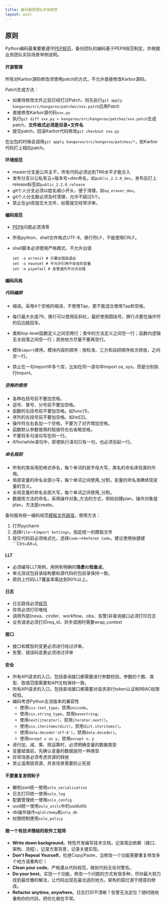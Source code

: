 ```yaml
---
title: 备份服务团队开发规范
layout: post
---
```


## 原则
Python编码最重要要遵守[PEP规范](https://www.python.org/dev/peps/pep-0008/)，备份团队的编码基于PEP8规范制定，并根据业务团队实际场景举例说明。

#### 开源管理

所有对Karbor源码修改须使用patch的方式，不允许直接修改Karbor源码。

Patch生成方法：

- 如果待修改文件之前已经打过Patch，则先执行```git apply kangaroo/src/kangaroo/patches/xxx.patch```应用Patch
- 直接修改Karbor源代码```xxx.py```
- 执行```git diff xxx.py > kangaroo/src/kangaroo/patches/xxx.patch```生成patch，**文件格式必须是目录+文件名**
- 提交patch，回滚Karbor代码修改```git checkout xxx.py```

在出包的时候会调用```git apply kangaroo/src/kangaroo/patches/*```，给Karbor代码打上相应patch。

#### 环境规范

- master分支是公共主干，所有代码必须达到TR6水平才能合入
- 发布分支以公私有云+版本号+dev命名，如```public_2.2.0_dev```，发布后打上release标签如```public_2.2.0_release```
- git个人分支必须以姓名缩小开头，便于清理，如```xp_eraser_dev```。
- git个人分支数必须及时清理，允许不超过5个。
- 禁止在git库提交大文件，如需提交经常评审。

#### 编码规范 

- [PEP8](http://www.jianshu.com/p/52f4416c267d)问题必须清零

- 所有python、shell文件格式UTF-8，换行符LF，不能使用CRLF。

- shell脚本必须使用严格模式，不允许出错

  ```shell
  set -o errexit # 只要出错就退出
  set -o nounset # 不允许引用不存在的变量
  set -o pipefail # 各管道内不允许出错
  ```

#### 编码风格

##### 代码编排

- 缩进。采用4个空格的缩进，不使用Tap，更不能混合使用Tap和空格。
- 每行最大长度79，换行可以使用反斜杠，最好使用圆括号。换行点要在操作符的后边敲回车。
- 类和top-level函数定义之间空两行；类中的方法定义之间空一行；函数内逻辑无关段落之间空一行；其他地方尽量不要再空行。

- 模块```import```顺序。模块内容的顺序：按标准、三方和自研顺序依次排放，之间空一行。
- 禁止在一句import中多个库，比如在同一语句中import os, sys，而是分别执行import。

##### 空格的使用

- 各种右括号前不要加空格。
- 逗号、冒号、分号前不要加空格。
- 函数的左括号前不要加空格。如func(1)。
- 序列的左括号前不要加空格。如list[2]。
- 操作符左右各加一个空格，不要为了对齐增加空格。
- 函数默认参数使用的赋值符左右省略空格。
- 不要将多句语句写在同一行。
- if/for/while语句中，即使执行语句只有一句，也必须另起一行。

##### 命名规则

- 所有的类采用驼峰式命名，每个单词的首字母大写，类名的命名体现类的作用。
- 局部变量的命名全部小写，每个单词之间使用_分割，变量的命名准确体现变量的含义。
- 全局变量的命名全部大写，每个单词之间使用_分割。
- 数据库方法的命名，采用操作对象_方法的方式，例如创建plan，操作对象是plan，方法是create。

备份服务统一编码规范[模板文件路径]()，使用方法：

1. 打开pycharm
2. 选择```File```-->```Import Settings```，指定统一的模板文件
3. 提交代码前必须格式化，选择```Code```-->```Reformt Code```，建议使用快捷键```Ctrl+Alt+L

#### LLT

- 必须编写LLT用例，用例有明确的**场景**和**检查点**。
- 单元测试包目录结构要和源代码的包目录保持一致。
- 原则上代码LLT覆盖率需达到90%以上。

#### 日志

- 日志路径必须[规范](日志规范)
- 异常必须打印堆栈
- 调用外部(nova、cinder、workflow、obs、告警)非查询接口必须打印日志
- 业务请求必须打印req_id，异步调用时需要wrap_context

#### 接口

- 接口和模型的变更必须进行经过评审。
- 告警、错误码变更必须进过评审

#### 安全

- 所有API请求的入口，包括查询接口都需要进行参数校验。参数的个数、类型、取值范围需要和API文档保持一致。
- 所有API请求的入口，包括查询接口都需要对请求进行token认证和RBAC权限校验。
- 编码考虑Python主流版本的兼容性
  - 使用```six.text_type```，禁用```unicode```。
  - 使用```six.string_type```，禁用```basestring```。
  - 使用```next(iterator)```，禁用```iterator.next()```。
  - 使用```six.iteritems(dict)```，禁用```dict.iteritems()```。
  - 使用```data.decode('utf-8')```，禁用```data.decode()```。
  - 使用```except x as y```，禁用```except x，y```
- 进行加、减、乘、除运算时，必须明确变量的数据类型
- 变量赋值前，先确认变量的数据是同一种类型
- 异常场景必须考虑资源的释放
- 禁止滥用锁资源，并发场景需要防止死锁

#### 不要重复发明轮子

- 解析json统一使用```oslo_serialization```
- 日志打印统一使用```oslo_log```
- 配置管理统一使用```oslo_config```
- uuid统一使用```oslo_utils```中的uuidutils
- db操作操作```sqlalchemy```和```oslo_db```
- 权限控制使用```oslo_policy```

#### 做一个有技术情结的软件工程师

- **Write down background**。特性开发编写技术文档，记录周边依赖（接口、架构、流程），记录方案背景，记录关键实现。
- **Don't Repeat Yourself**。杜绝Copy/Paste，当修改一个功能需要重复修改多个地方请重构它！
- **Clean your code**。严格遵从代码规范，做到代码无任何警告。
- **Do your best**。实现一个功能，修改一个问题的方式有很多种，尽你最大努力找到最优雅的解法，让代码出现在最合适的地方。架构的腐烂源于随意的修改。
- **Refactor anytime, anywhere**。日志打印不清晰？告警无法定位？随时随地重构你的代码，把优化做在平常。
